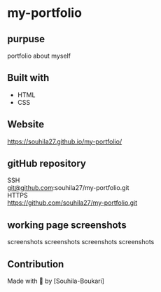 # my-portfolio

## purpuse
 portfolio about myself

## Built with
* HTML
* CSS

## Website
https://souhila27.github.io/my-portfolio/

## gitHub repository
 SSH</br>
git@github.com:souhila27/my-portfolio.git</br>
HTTPS</br>
https://github.com/souhila27/my-portfolio.git


## working page screenshots 
<img src="">screenshots</img>
<img src="">screenshots</img>
<img src="">screenshots</img>
<img src="">screenshots</img>


## Contribution
Made with 💖 by [Souhila-Boukari]
